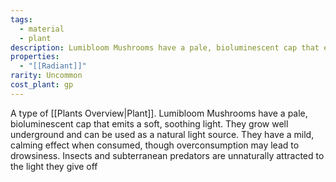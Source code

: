 ```yaml
---
tags:
  - material
  - plant
description: Lumibloom Mushrooms have a pale, bioluminescent cap that emits a soft, soothing light. They grow well underground and can be used as a natural light source. They have a mild, calming effect when consumed, though overconsumption may lead to drowsiness. Insects and subterranean predators are unnaturally attracted to the light they give off
properties:
  - "[[Radiant]]"
rarity: Uncommon
cost_plant: gp
---
```

A type of [[Plants Overview|Plant]]. Lumibloom Mushrooms have a pale, bioluminescent cap that emits a soft, soothing light. They grow well underground and can be used as a natural light source. They have a mild, calming effect when consumed, though overconsumption may lead to drowsiness. Insects and subterranean predators are unnaturally attracted to the light they give off